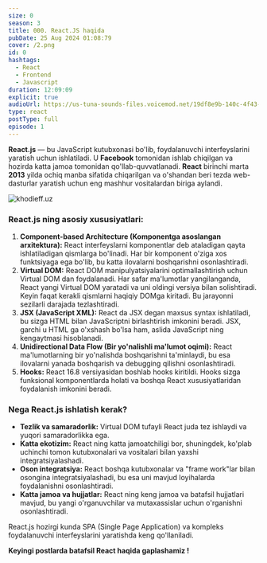 ```yaml
---
size: 0
season: 3
title: 000. React.JS haqida
pubDate: 25 Aug 2024 01:08:79
cover: /2.png
id: 0
hashtags:
  - React
  - Frontend
  - Javascript
duration: 12:09:09
explicit: true
audioUrl: https://us-tuna-sounds-files.voicemod.net/19df8e9b-140c-4f43-8c0e-09c162821765-1658350707858.mp3
type: react
postType: full
episode: 1
---
```


**React.js** — bu JavaScript kutubxonasi bo'lib, foydalanuvchi interfeyslarini yaratish uchun ishlatiladi. U **Facebook** tomonidan ishlab chiqilgan va hozirda katta jamoa tomonidan qo'llab-quvvatlanadi. **React** birinchi marta **2013** yilda ochiq manba sifatida chiqarilgan va o'shandan beri tezda web-dasturlar yaratish uchun eng mashhur vositalardan biriga aylandi.

![khodieff.uz](https://www.synapseindia.com/assets_newwebsite/images/tc_reactjs_banner.jpg "khodieff.uz")

### React.js ning asosiy xususiyatlari:

1. **Component-based Architecture (Komponentga asoslangan arxitektura):** React interfeyslarni komponentlar deb ataladigan qayta ishlatiladigan qismlarga bo'linadi. Har bir komponent o'ziga xos funktsiyaga ega bo'lib, bu katta ilovalarni boshqarishni osonlashtiradi.
2. **Virtual DOM:** React DOM manipulyatsiyalarini optimallashtirish uchun Virtual DOM dan foydalanadi. Har safar ma'lumotlar yangilanganda, React yangi Virtual DOM yaratadi va uni oldingi versiya bilan solishtiradi. Keyin faqat kerakli qismlarni haqiqiy DOMga kiritadi. Bu jarayonni sezilarli darajada tezlashtiradi.
3. **JSX (JavaScript XML):** React da JSX degan maxsus syntax ishlatiladi, bu sizga HTML bilan JavaScriptni birlashtirish imkonini beradi. JSX, garchi u HTML ga o'xshash bo'lsa ham, aslida JavaScript ning kengaytmasi hisoblanadi.
4. **Unidirectional Data Flow (Bir yo'nalishli ma'lumot oqimi):** React ma'lumotlarning bir yo'nalishda boshqarishni ta'minlaydi, bu esa ilovalarni yanada boshqarish va debugging qilishni osonlashtiradi.
5. **Hooks:** React 16.8 versiyasidan boshlab hooks kiritildi. Hooks sizga funksional komponentlarda holati va boshqa React xususiyatlaridan foydalanish imkonini beradi.

### Nega React.js ishlatish kerak?

- **Tezlik va samaradorlik:** Virtual DOM tufayli React juda tez ishlaydi va yuqori samaradorlikka ega.
- **Katta ekotizim:** React ning katta jamoatchiligi bor, shuningdek, ko'plab uchinchi tomon kutubxonalari va vositalari bilan yaxshi integratsiyalashadi.
- **Oson integratsiya:** React boshqa kutubxonalar va "frame work"lar bilan osongina integratsiyalashadi, bu esa uni mavjud loyihalarda foydalanishni osonlashtiradi.
- **Katta jamoa va hujjatlar:** React ning keng jamoa va batafsil hujjatlari mavjud, bu yangi o'rganuvchilar va mutaxassislar uchun o'rganishni osonlashtiradi.

React.js hozirgi kunda SPA (Single Page Application) va kompleks foydalanuvchi interfeyslarini yaratishda keng qo'llaniladi.

**Keyingi postlarda batafsil React haqida gaplashamiz !**
